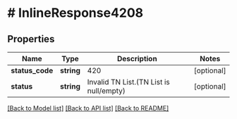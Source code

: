 # # InlineResponse4208

## Properties

Name | Type | Description | Notes
------------ | ------------- | ------------- | -------------
**status_code** | **string** | 420 | [optional]
**status** | **string** | Invalid TN List.(TN List is null/empty) | [optional]

[[Back to Model list]](../../README.md#models) [[Back to API list]](../../README.md#endpoints) [[Back to README]](../../README.md)
